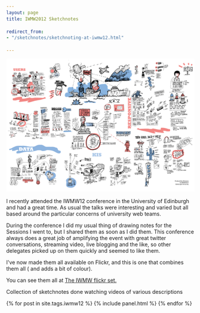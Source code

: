 ```yaml
---
layout: page
title: IWMW2012 Sketchnotes

redirect_from:
- "/sketchnotes/sketchnoting-at-iwmw12.html"

---
```


![Collected sketchnotes from IWMW12](/images/iwmw12/iwmw12.png)

I recently attended the IWMW12 conference in the University of Edinburgh and had a great time. As usual the talks were interesting and varied but all based around the particular concerns of university web teams.

During the conference I did my usual thing of drawing notes for the Sessions I went to, but I shared them as soon as I did them. This conference always does a great job of amplifying the event with great twitter conversations, streaming video, live blogging and the like, so other delegates picked up on them quickly and seemed to like them.

I've now made them all available on Flickr, and this is one that combines them all ( and adds a bit of colour).

You can see them all at <a href="http://www.flickr.com/photos/mearso/sets/72157630408951280/">The IWMW flickr set.</a>

<p>Collection of sketchnotes done watching videos of various descriptions</p>

<section>
{% for post in site.tags.iwmw12 %}
			{% include panel.html %}
	{% endfor %}
	</section>
